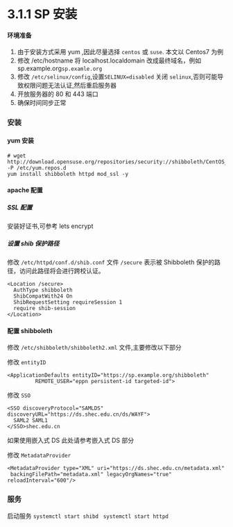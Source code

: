 # 3.1.1 SP 安装

#### 环境准备
1. 由于安装方式采用 yum ,因此尽量选择 `centos` 或 `suse`. 本文以 Centos7 为例
2. 修改 /etc/hostname
将 localhost.localdomain 改成最终域名，例如 sp.example.org`sp.examle.org`
3. 修改 `/etc/selinux/config`,设置`SELINUX=disabled` 关闭 `selinux`,否则可能导致权限问题无法认证,然后重启服务器
4. 开放服务器的 80 和 443 端口
5. 确保时间同步正常

### 安装
#### yum 安装
```
# wget http://download.opensuse.org/repositories/security://shibboleth/CentOS_7/security:shibboleth.repo -P /etc/yum.repos.d
yum install shibboleth httpd mod_ssl -y
```
#### apache 配置
##### SSL 配置
安装好证书,可参考 lets encrypt
##### 设置 shib 保护路径 
修改 ```/etc/httpd/conf.d/shib.conf``` 文件
`/secure` 表示被 Shibboleth 保护的路径，访问此路径将会进行跨校认证。
```
<Location /secure>
  AuthType shibboleth
  ShibCompatWith24 On
  ShibRequestSetting requireSession 1
  require shib-session
</Location>
```

#### 配置 shibboleth
修改 `/etc/shibboleth/shibboleth2.xml` 文件,主要修改以下部分

修改 ```entityID```
```
<ApplicationDefaults entityID="https://sp.example.org/shibboleth"
         REMOTE_USER="eppn persistent-id targeted-id">
```
修改 ```SSO```
```
<SSO discoveryProtocol="SAMLDS" discoveryURL="https://ds.shec.edu.cn/ds/WAYF">
  SAML2 SAML1
</SSO>shec.edu.cn
```
如果使用嵌入式 DS 此处请参考嵌入式 DS 部分

修改 ```MetadataProvider```
```
<MetadataProvider type="XML" uri="https://ds.shec.edu.cn/metadata.xml"    
 backingFilePath="metadata.xml" legacyOrgNames="true" reloadInterval="600"/>
```

### 服务
启动服务
`systemctl start shibd `
`systemctl start httpd `
